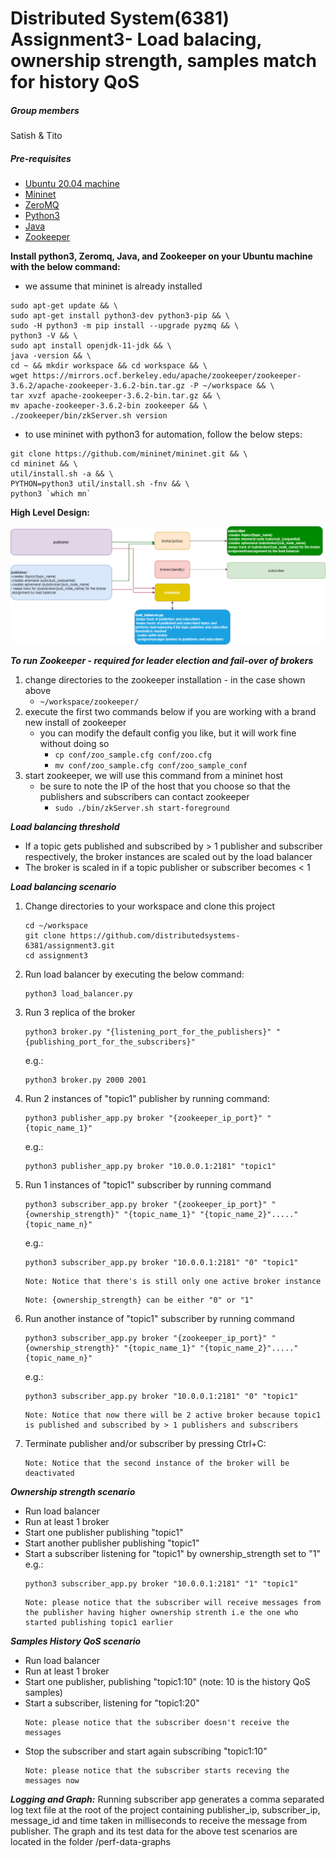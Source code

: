 # Distributed System(6381) Assignment3- Load balacing, ownership strength, samples match for history QoS

##### Group members

Satish & Tito

##### Pre-requisites

- [Ubuntu 20.04 machine](https://ubuntu.com/download/desktop)
- [Mininet](https://github.com/mininet/mininet)
- [ZeroMQ](https://zeromq.org/)
- [Python3](https://www.python.org/)
- [Java](https://www.java.com/en/)
- [Zookeeper](https://zookeeper.apache.org/releases.html#download)

**Install python3, Zeromq, Java, and Zookeeper on your Ubuntu machine with the below command:**

- we assume that mininet is already installed

```
sudo apt-get update && \
sudo apt-get install python3-dev python3-pip && \
sudo -H python3 -m pip install --upgrade pyzmq && \
python3 -V && \
sudo apt install openjdk-11-jdk && \
java -version && \
cd ~ && mkdir workspace && cd workspace && \
wget https://mirrors.ocf.berkeley.edu/apache/zookeeper/zookeeper-3.6.2/apache-zookeeper-3.6.2-bin.tar.gz -P ~/workspace && \
tar xvzf apache-zookeeper-3.6.2-bin.tar.gz && \
mv apache-zookeeper-3.6.2-bin zookeeper && \
./zookeeper/bin/zkServer.sh version
```

- to use mininet with python3 for automation, follow the below steps:

```
git clone https://github.com/mininet/mininet.git && \
cd mininet && \
util/install.sh -a && \
PYTHON=python3 util/install.sh -fnv && \
python3 `which mn`
```

**High Level Design:**

![alternativetext](/assignment3-high-level-design.png)

***To run Zookeeper - required for leader election and fail-over of brokers***

1. change directories to the zookeeper installation - in the case shown above
    - `~/workspace/zookeeper/`
1. execute the first two commands below if you are working with a brand new install of zookeeper
    - you can modify the default config you like, but it will work fine without doing so
        - `cp conf/zoo_sample.cfg conf/zoo.cfg`
        - `mv conf/zoo_sample.cfg conf/zoo_sample_conf`
1. start zookeeper, we will use this command from a mininet host
    - be sure to note the IP of the host that you choose so that the publishers and subscribers can contact zookeeper
        - `sudo ./bin/zkServer.sh start-foreground`

***Load balancing threshold***

- If a topic gets published and subscribed by > 1 publisher and subscriber respectively, the broker instances are scaled
  out by the load balancer
- The broker is scaled in if a topic publisher or subscriber becomes < 1

***Load balancing scenario***

1. Change directories to your workspace and clone this project
   ```
   cd ~/workspace
   git clone https://github.com/distributedsystems-6381/assignment3.git
   cd assignment3
   ```
1. Run load balancer by executing the below command:
   ```
   python3 load_balancer.py
   ```    
1. Run 3 replica of the broker
   ```
   python3 broker.py "{listening_port_for_the_publishers}" "{publishing_port_for_the_subscribers}"
   ```
   e.g.:
   ```
   python3 broker.py 2000 2001
   ```
1. Run 2 instances of "topic1" publisher by running command:
   ```
   python3 publisher_app.py broker "{zookeeper_ip_port}" "{topic_name_1}"
   ```
   e.g.:
   ```
   python3 publisher_app.py broker "10.0.0.1:2181" "topic1"
   ``` 
1. Run 1 instances of "topic1" subscriber by running command
   ```
   python3 subscriber_app.py broker "{zookeeper_ip_port}" "{ownership_strength}" "{topic_name_1}" "{topic_name_2}"....."{topic_name_n}"
   ```
   e.g.:
   ```
   python3 subscriber_app.py broker "10.0.0.1:2181" "0" "topic1"
   ``` 
   ```
   Note: Notice that there's is still only one active broker instance
   ```
   ```
   Note: {ownership_strength} can be either "0" or "1"
   ```
1. Run another instance of "topic1" subscriber by running command
   ```
   python3 subscriber_app.py broker "{zookeeper_ip_port}" "{ownership_strength}" "{topic_name_1}" "{topic_name_2}"....."{topic_name_n}"
   ```
   e.g.:
   ```
   python3 subscriber_app.py broker "10.0.0.1:2181" "0" "topic1"
   ``` 
   ```
   Note: Notice that now there will be 2 active broker because topic1 is published and subscribed by > 1 publishers and subscribers
   ```
1. Terminate publisher and/or subscriber by pressing Ctrl+C:
   ```
   Note: Notice that the second instance of the broker will be deactivated
   ```

***Ownership strength scenario***

- Run load balancer
- Run at least 1 broker
- Start one publisher publishing "topic1"
- Start another publisher publishing "topic1"
- Start a subscriber listening for "topic1" by ownership_strength set to "1"   
  e.g.:
   ```
   python3 subscriber_app.py broker "10.0.0.1:2181" "1" "topic1"
   ``` 
   ```
   Note: please notice that the subscriber will receive messages from the publisher having higher ownership strenth i.e the one who started publishing topic1 earlier
   ```

***Samples History QoS scenario***

- Run load balancer
- Run at least 1 broker
- Start one publisher, publishing "topic1:10" (note: 10 is the history QoS samples)
- Start a subscriber, listening for "topic1:20"
   ```
   Note: please notice that the subscriber doesn't receive the messages
   ```
- Stop the subscriber and start again subscribing "topic1:10"
   ```
   Note: please notice that the subscriber starts receving the messages now
   ```

***Logging and Graph:***
Running subscriber app generates a comma separated log text file at the root of the project containing publisher_ip,
subscriber_ip, message_id and time taken in milliseconds to receive the message from publisher. The graph and its test
data for the above test scenarios are located in the folder /perf-data-graphs

